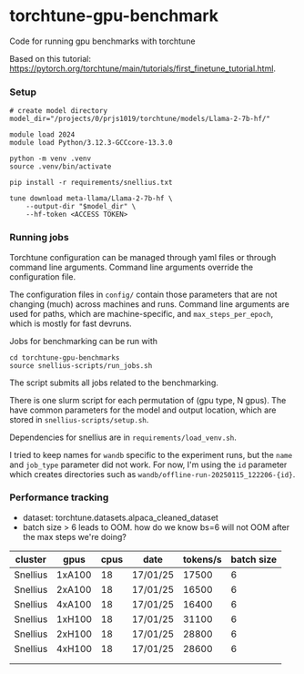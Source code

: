 # torchtune-gpu-benchmark
Code for running gpu benchmarks with torchtune

Based on this tutorial: https://pytorch.org/torchtune/main/tutorials/first_finetune_tutorial.html. 

### Setup

```
# create model directory
model_dir="/projects/0/prjs1019/torchtune/models/Llama-2-7b-hf/"

module load 2024
module load Python/3.12.3-GCCcore-13.3.0

python -m venv .venv
source .venv/bin/activate

pip install -r requirements/snellius.txt

tune download meta-llama/Llama-2-7b-hf \
    --output-dir "$model_dir" \
    --hf-token <ACCESS TOKEN>

``` 


### Running jobs

Torchtune configuration can be managed through yaml files or through command line arguments. Command line arguments override the configuration file.

The configuration files in `config/` contain those parameters that are not changing (much) across machines and runs. Command line arguments are used for paths, which are machine-specific, and `max_steps_per_epoch`, which is mostly for fast devruns. 

Jobs for benchmarking can be run with 

```
cd torchtune-gpu-benchmarks
source snellius-scripts/run_jobs.sh
```
The script submits all jobs related to the benchmarking.

There is one slurm script for each permutation of (gpu type, N gpus). The have common parameters for the model and output location, which are stored in `snellius-scripts/setup.sh`. 

Dependencies for snellius are in `requirements/load_venv.sh`.

I tried to keep names for `wandb` specific to the experiment runs, but the `name` and `job_type` parameter did not work. For now, I'm using the `id` parameter which creates directories such as `wandb/offline-run-20250115_122206-{id}`.
 
### Performance tracking

- dataset: torchtune.datasets.alpaca_cleaned_dataset
- batch size > 6 leads to OOM. how do we know bs=6 will not OOM after the max steps we're doing?

| cluster  | gpus 	| cpus | date     | tokens/s  | batch size |
|----------|-----------	|------|----------|-----------|------------
| Snellius | 1xA100     | 18   | 17/01/25 | 17500     | 6 
| Snellius | 2xA100     | 18   | 17/01/25 | 16500     | 6 
| Snellius | 4xA100     | 18   | 17/01/25 | 16400     | 6
| Snellius | 1xH100     | 18   | 17/01/25 | 31100     | 6  
| Snellius | 2xH100     | 18   | 17/01/25 | 28800     | 6
| Snellius | 4xH100     | 18   | 17/01/25 | 28600     | 6 
|          |     	|      |          |           |
|          |      	|      |          |           |



